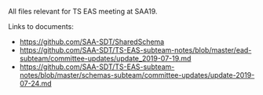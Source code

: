  All files relevant for TS EAS meeting at SAA19.

Links to documents:
* <https://github.com/SAA-SDT/SharedSchema>
* <https://github.com/SAA-SDT/TS-EAS-subteam-notes/blob/master/ead-subteam/committee-updates/update_2019-07-19.md>
* <https://github.com/SAA-SDT/TS-EAS-subteam-notes/blob/master/schemas-subteam/committee-updates/update-2019-07-24.md>
